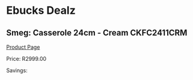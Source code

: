 
# Ebucks Dealz
## Smeg: Casserole 24cm - Cream CKFC2411CRM
[Product Page](https://www.ebucks.com/web/shop/productSelected.do?prodId=1170710464&catId=1196428103)

Price: R2999.00

Savings: 


	